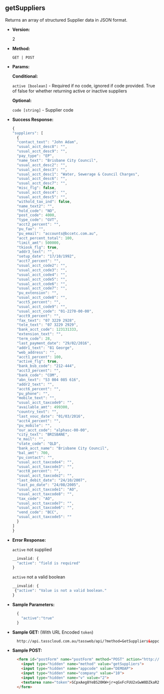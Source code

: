 **getSuppliers**
----
  Returns an array of structured Supplier data in JSON format.

* **Version:**

  2

* **Method:**

  `GET | POST`
  
*  **Params:**

   **Conditional:**
 
   `active [boolean]` - Required if no code, ignored if code provided. True of false for whether returning active or inactive suppliers
   
   **Optional:**
   
   `code [string]` - Supplier code

* **Success Response:**

    ```javascript
  {
    "suppliers": [
      {
      "contact_text": "John Adam",
      "usual_acct_desc8": "",
      "usual_acct_desc9": "",
      "pay_type": "EP",
      "name_text": "Brisbane City Council",
      "usual_acct_desc2": "",
      "usual_acct_desc3": "",
      "usual_acct_desc1": "Water, Sewerage & Council Charges",
      "usual_acct_desc6": "",
      "usual_acct_desc7": "",
      "misc_flg": false,
      "usual_acct_desc4": "",
      "usual_acct_desc5": "",
      "withold_tax_ind": false,
      "name_text2": "",
      "hold_code": "NO",
      "post_code": 4000,
      "type_code": "GVT",
      "acct2_percent": "",
      "pu_fax": "",
      "pu_email": "accounts@bccetc.com.au",
      "acct_percent_total": 100,
      "limit_amt": 500000,
      "tkiosk_flg": true,
      "addr3_text": "",
      "setup_date": "17/10/1992",
      "acct7_percent": "",
      "usual_acct_code2": "",
      "usual_acct_code3": "",
      "usual_acct_code4": "",
      "usual_acct_code5": "",
      "usual_acct_code6": "",
      "usual_acct_code7": "",
      "pu_extension": "",
      "usual_acct_code8": "",
      "acct5_percent": "",
      "usual_acct_code9": "",
      "usual_acct_code": "01-2270-00-00",
      "acct9_percent": "",
      "fax_text": "07 3229 2928",
      "tele_text": "07 3229 2929",
      "bank_acct_code": 123131333,
      "extension_text": "",
      "term_code": 28,
      "last_payment_date": "29/02/2016",
      "addr1_text": "81 George",
      "web_address": "",
      "acct1_percent": 100,
      "active_flg": true,
      "bank_bsb_code": "212-444",
      "acct3_percent": "",
      "bank_code": "COM",
      "abn_text": "53 004 085 616",
      "addr2_text": "",
      "acct6_percent": "",
      "pu_phone": "",
      "mobile_text": "",
      "usual_acct_taxcode9": "",
      "available_amt": 499300,
      "country_text": "",
      "last_vouc_date": "01/03/2016",
      "acct4_percent": "",
      "pu_mobile": "",
      "our_acct_code": "alphasc-00-00",
      "city_text": "BRISBANE",
      "e_mail": "",
      "state_code": "QLD",
      "bank_acct_name": "Brisbane City Council",
      "bal_amt": 700,
      "pu_contact": "",
      "usual_acct_taxcode4": "",
      "usual_acct_taxcode3": "",
      "acct8_percent": "",
      "usual_acct_taxcode2": "",
      "last_debit_date": "24/10/2007",
      "last_po_date": "24/08/2005",
      "usual_acct_taxcode1": "AO",
      "usual_acct_taxcode8": "",
      "tax_code": "AO",
      "usual_acct_taxcode7": "",
      "usual_acct_taxcode6": "",
      "vend_code": "BCC",
      "usual_acct_taxcode5": ""
      }
    ]
  }
  ```
 
* **Error Response:**

    `active` not supplied
    ```javascript
    __invalid: {
      "active": "field is required"
    }
    ```
    
    `active` not a valid boolean
    ```javascript
    __invalid: {
     {"active": "Value is not a valid boolean."
    }
    ```
    
* **Sample Parameters:**

  ```javascript
    { 
      "active":"true"
    }
  ```

* **Sample GET:** (With URL Encoded `token`)

  ```HTML
    http://api.tasscloud.com.au/tassweb/api/?method=GetSuppliers&appcode=DEMOAP&company=10&v=2&token=SCpxAeg8YeBS20KW%2Bjr%2BqGxFcFUU2xGwW8DZkaR21m4%3D
  ```
  
* **Sample POST:**

  ```HTML
    <form id="postForm" name="postForm" method="POST" action="http://api.tasscloud.com.au/api/">
      <input type="hidden" name="method" value="getSuppliers">
      <input type="hidden" name="appcode" value="DEMOAP">
      <input type="hidden" name="company" value="10">
      <input type="hidden" name="v" value="2">
      <textarea name="token">SCpxAeg8YeBS20KW+jr+qGxFcFUU2xGwW8DZkaR21m4=</textarea>
    </form>
  ```
